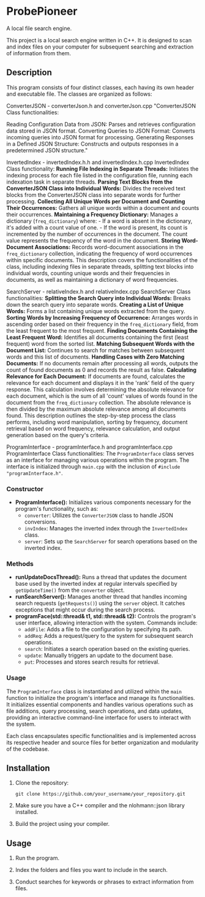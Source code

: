 # ProbePioneer
A local file search engine.

This project is a local search engine written in C++. It is designed to scan and index files on your computer for subsequent searching and extraction of information from them.

## Description

This program consists of four distinct classes, each having its own header and executable file. The classes are organized as follows:

ConverterJSON - converterJson.h and converterJson.cpp
"ConverterJSON Class functionalities:

Reading Configuration Data from JSON: Parses and retrieves configuration data stored in JSON format.
Converting Queries to JSON Format: Converts incoming queries into JSON format for processing.
Generating Responses in a Defined JSON Structure: Constructs and outputs responses in a predetermined JSON structure."

InvertedIndex - invertedIndex.h.h and invertedIndex.h.cpp
InvertedIndex Class functionality:
**Running File Indexing in Separate Threads:** Initiates the indexing process for each file listed in the configuration file, running each indexation task in separate threads.
**Parsing Text Blocks from the ConverterJSON Class into Individual Words:** Divides the received text blocks from the ConverterJSON class into separate words for further processing.
**Collecting All Unique Words per Document and Counting Their Occurrences:** Gathers all unique words within a document and counts their occurrences.
**Maintaining a Frequency Dictionary:** Manages a dictionary (`freq_dictionary`) where:
    - If a word is absent in the dictionary, it's added with a count value of one.
    - If the word is present, its count is incremented by the number of occurrences in the document. The count value represents the frequency of the word in the document.
**Storing Word-Document Associations:** Records word-document associations in the `freq_dictionary` collection, indicating the frequency of word occurrences within specific documents.
This description covers the functionalities of the class, including indexing files in separate threads, splitting text blocks into individual words, counting unique words and their frequencies in documents, as well as maintaining a dictionary of word frequencies.

SearchServer - relativeIndex.h and relativeIndex.cpp
SearchServer Class functionalities:
**Splitting the Search Query into Individual Words:** Breaks down the search query into separate words.
**Creating a List of Unique Words:** Forms a list containing unique words extracted from the query.
**Sorting Words by Increasing Frequency of Occurrence:** Arranges words in ascending order based on their frequency in the `freq_dictionary` field, from the least frequent to the most frequent.
**Finding Documents Containing the Least Frequent Word:** Identifies all documents containing the first (least frequent) word from the sorted list.
**Matching Subsequent Words with the Document List:** Continues to search for matches between subsequent words and this list of documents.
**Handling Cases with Zero Matching Documents:** If no documents remain after processing all words, outputs the count of found documents as 0 and records the result as false.
**Calculating Relevance for Each Document:** If documents are found, calculates the relevance for each document and displays it in the 'rank' field of the query response. This calculation involves determining the absolute relevance for each document, which is the sum of all 'count' values of words found in the document from the `freq_dictionary` collection. The absolute relevance is then divided by the maximum absolute relevance among all documents found.
This description outlines the step-by-step process the class performs, including word manipulation, sorting by frequency, document retrieval based on word frequency, relevance calculation, and output generation based on the query's criteria.

ProgramInterface - programInterface.h and programInterface.cpp
ProgramInterface Class functionalities:
The `ProgramInterface` class serves as an interface for managing various operations within the program. The interface is initialized through `main.cpp` with the inclusion of `#include "programInterface.h"`.

### Constructor
- **ProgramInterface():** Initializes various components necessary for the program's functionality, such as:
    - `converter`: Utilizes the `ConverterJSON` class to handle JSON conversions.
    - `invIndex`: Manages the inverted index through the `InvertedIndex` class.
    - `server`: Sets up the `SearchServer` for search operations based on the inverted index.

### Methods
- **runUpdateDocsThread():** Runs a thread that updates the document base used by the inverted index at regular intervals specified by `getUpdateTime()` from the `converter` object.
- **runSearchServer():** Manages another thread that handles incoming search requests (`getRequests()`) using the `server` object. It catches exceptions that might occur during the search process.
- **programFace(std::thread& t1, std::thread& t2):** Controls the program's user interface, allowing interaction with the system. Commands include:
    - `addFile`: Adds a file to the configuration by specifying its path.
    - `addReq`: Adds a request/query to the system for subsequent search operations.
    - `search`: Initiates a search operation based on the existing queries.
    - `update`: Manually triggers an update to the document base.
    - `put`: Processes and stores search results for retrieval.

### Usage
The `ProgramInterface` class is instantiated and utilized within the `main` function to initialize the program's interface and manage its functionalities. It initializes essential components and handles various operations such as file additions, query processing, search operations, and data updates, providing an interactive command-line interface for users to interact with the system.

Each class encapsulates specific functionalities and is implemented across its respective header and source files for better organization and modularity of the codebase.
## Installation

1. Clone the repository:
    ```shell
    git clone https://github.com/your_username/your_repository.git
    ```

2. Make sure you have a C++ compiler and the nlohmann::json library installed.

3. Build the project using your compiler.

## Usage

1. Run the program.

2. Index the folders and files you want to include in the search.

3. Conduct searches for keywords or phrases to extract information from files.
